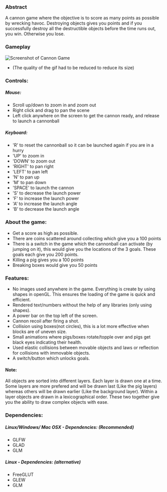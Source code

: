 ### Abstract
A cannon game where the objective is to score as many points as possible by wrecking havoc. Destroying objects gives you points and if you successfully destroy all the destructible objects before the time runs out, you win. Otherwise you lose.

### Gameplay
![Screenshot of Cannon Game](gameplay.gif "Screenshot")
* (The quality of the gif had to be reduced to reduce its size)

### Controls:

##### Mouse:
* Scroll up/down to zoom in and zoom out
* Right click and drag to pan the scene
* Left click anywhere on the screen to get the cannon ready, and release to launch a cannonball

##### Keyboard:
* 'R' to reset the cannonball so it can be launched again if you are in a hurry
* 'UP' to zoom in
* 'DOWN' to zoom out
* 'RIGHT' to pan right
* 'LEFT' to pan left
* 'N' to pan up
* 'M' to pan down
* 'SPACE' to launch the cannon
* 'S' to decrease the launch power
* 'F' to increase the launch power
* 'A' to increase the launch angle
* 'B' to decrease the launch angle


### About the game:

* Get a score as high as possible.
* There are coins scattered around collecting which give you a 100 points
* There is a switch in the game which the cannonball can activate (by jumping on it), this would give you the locations of the 3 goals. These goals each give you 200 points.
* Killing a pig gives you a 100 points
* Breaking boxes would give you 50 points


### Features:

* No images used anywhere in the game. Everything is create by using shapes in openGL. This ensures the loading of the game is quick and efficient.
* Rendered text/numbers without the help of any libraries (only using shapes).
* A power bar on the top left of the screen.
* Cannon recoil after firing a shot.
* Collision using boxes(not circles), this is a lot more effective when blocks are of uneven size.
* Small animations where pigs/boxes rotate/topple over and pigs get black eyes indicating their health.
* Used elastic collisions between movable objects and laws or reflection for collisions with immovable objects.
* A switch/button which unlocks goals.


#### Note:

All objects are sorted into different layers. Each layer is drawn one at a time. Some layers are more prefered and will be drawn last (Like the pig layers) whereas others will be drawn earlier (Like the background layer). Within a layer objects are drawn in a lexicographical order. These two together give you the ability to draw complex objects with ease.


### Dependencies:
##### Linux/Windows/ Mac OSX - Dependencies: (Recommended)
* GLFW
* GLAD
* GLM

##### Linux - Dependencies: (alternative)
* FreeGLUT
* GLEW
* GLM
